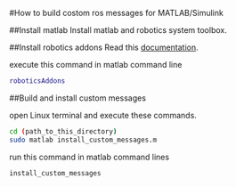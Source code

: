 #How to build costom ros messages for MATLAB/Simulink

##Install matlab
Install matlab and robotics system toolbox.

##Install robotics addons
Read this [documentation](https://jp.mathworks.com/help/robotics/custom-message-support.html).

execute this command in matlab command line

```matlab
roboticsAddons
```

##Build and install custom messages

open Linux terminal and execute these commands.

```bash
cd (path_to_this_directory)
sudo matlab install_custom_messages.m
```
run this command in matlab command lines

```
install_custom_messages
```

